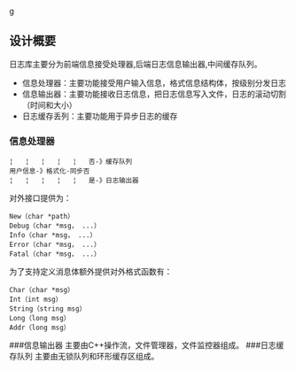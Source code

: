 
g                                                                                                                                                                                       
## 设计概要
日志库主要分为前端信息接受处理器,后端日志信息输出器,中间缓存队列。  

 - 信息处理器：主要功能接受用户输入信息，格式信息结构体，按级别分发日志
 - 信息输出器：主要功能接收日志信息，把日志信息写入文件，日志的滚动切割（时间和大小）
 - 日志缓存丢列：主要功能用于异步日志的缓存
### 信息处理器
    ¦   ¦   ¦   ¦   ¦   否-》缓存队列
    用户信息-》格式化-同步否
    ¦   ¦   ¦   ¦   ¦   是-》日志输出器
对外接口提供为：

    New（char *path）    
    Debug（char *msg， ...）
    Info（char *msg， ...）
    Error（char *msg， ...）
    Fatal（char *msg， ...）

为了支持定义消息体额外提供对外格式函数有：

    Char（char *msg）
    Int（int msg）
    String（string msg）
    Long（long msg）
    Addr（long msg）
###信息输出器
    主要由C++操作流，文件管理器，文件监控器组成。
###日志缓存队列
    主要由无锁队列和环形缓存区组成。

